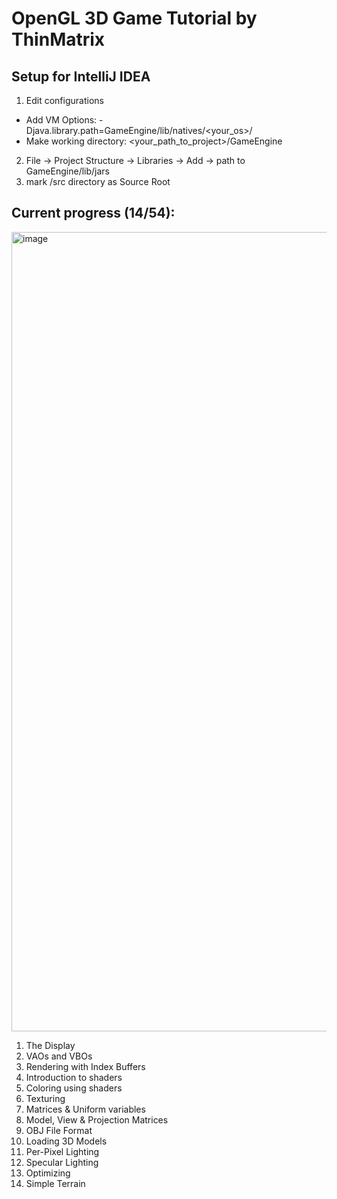 # OpenGL 3D Game Tutorial by ThinMatrix

## Setup for IntelliJ IDEA
1. Edit configurations 
- Add VM Options: -Djava.library.path=GameEngine/lib/natives/<your_os>/
- Make working directory: <your_path_to_project>/GameEngine
2. File -> Project Structure -> Libraries -> Add -> path to GameEngine/lib/jars
3. mark /src directory as Source Root


## Current progress (14/54):
<img width="1279" alt="image" src="https://user-images.githubusercontent.com/11900227/175321367-97b6fb7b-f5ca-4ad7-ad64-0617867c1d9b.png">

1. The Display
2. VAOs and VBOs
3. Rendering with Index Buffers
4. Introduction to shaders
5. Coloring using shaders
6. Texturing
7. Matrices & Uniform variables
8. Model, View & Projection Matrices
9. OBJ File Format
10. Loading 3D Models
11. Per-Pixel Lighting
12. Specular Lighting
13. Optimizing
14. Simple Terrain

